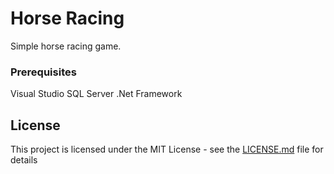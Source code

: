 # Horse Racing

Simple horse racing game.

### Prerequisites

Visual Studio
SQL Server
.Net Framework

## License

This project is licensed under the MIT License - see the [LICENSE.md](LICENSE.md) file for details
